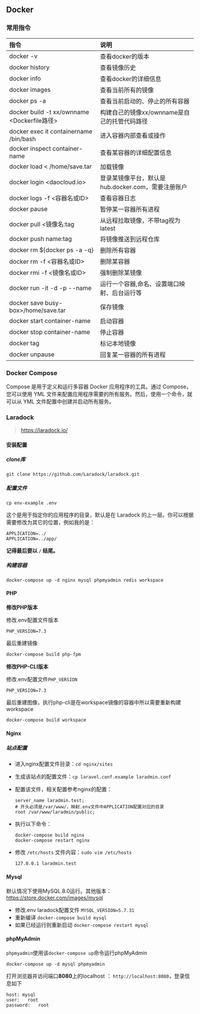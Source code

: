 ## Docker

### 常用指令

| 指令                                        | 说明                                               |
| :------------------------------------------ | :------------------------------------------------- |
| docker -v                                   | 查看docker的版本                                   |
| docker history                              | 查看镜像历史                                       |
| docker info                                 | 查看docker的详细信息                               |
| docker images                               | 查看当前所有的镜像                                 |
| docker ps -a                                | 查看当前启动的、停止的所有容器                     |
| docker build -t xx/ownname <Dockerfile路径> | 构建自己的镜像xx/ownname是自己的托管代码路径       |
| docker exec it containername /bin/bash      | 进入容器内部查看或操作                             |
| docker inspect container-name               | 查看某容器的详细配置信息                           |
| docker load < /home/save.tar                | 加载镜像                                           |
| docker login <daocloud.io>                  | 登录某镜像平台，默认是hub.docker.com，需要注册账户 |
| docker logs -f <容器名或ID>                 | 查看容器日志                                       |
| docker pause <docker name or id>            | 暂停某一容器所有进程                               |
| docker pull <镜像名:tag                     | 从远程拉取镜像，不带tag视为latest                  |
| docker push name:tag                        | 将镜像推送到远程仓库                               |
| docker rm ${docker ps -a -q}                | 删除所有容器                                       |
| docker rm -f <容器名或ID>                   | 删除某容器                                         |
| docker rmi -f <镜像名或ID>                  | 强制删除某镜像                                     |
| docker run -it -d -p --name                 | 运行一个容器,命名、设置端口映射、后台运行等        |
| docker save busy-box>/home/save.tar         | 保存镜像                                           |
| docker start container-name                 | 启动容器                                           |
| docker stop container-name                  | 停止容器                                           |
| docker tag                                  | 标记本地镜像                                       |
| docker unpause <docker name or id>          | 回复某一容器的所有进程                             |

### Docker Compose

Compose 是用于定义和运行多容器 Docker 应用程序的工具。通过 Compose，您可以使用 YML 文件来配置应用程序需要的所有服务。然后，使用一个命令，就可以从 YML 文件配置中创建并启动所有服务。

### Laradock

> https://laradock.io/

#### 安装配置

##### clone库

```
git clone https://github.com/Laradock/laradock.git
```

##### 配置文件

```
cp env-example .env
```

这个是用于指定你的应用程序的目录，默认是在 Laradock 的上一层。你可以根据需要修改为其它的位置，例如我的是：

```text
APPLICATION=../
APPLICATION=../app/
```

**记得最后要以 `/` 结尾。**

##### 构建容器

```
docker-compose up -d nginx mysql phpmyadmin redis workspace
```

#### PHP

**修改PHP版本**

修改.env配置文件版本

```text
PHP_VERSION=7.3
```

最后重建镜像

```bash
docker-compose build php-fpm
```

**修改PHP-CLI版本**

修改.env配置文件`PHP_VERSION`

```text
PHP_VERSION=7.3
```

最后重建图像，执行php-cli是在workspace镜像的容器中所以需要重新构建workspace

```bash
docker-compose build workspace
```

#### Nginx

##### 站点配置

- 进入nginx配置文件目录：`cd nginx/sites`

- 生成该站点的配置文件：`cp laravel.conf.example laradmin.conf`

- 配置该文件，相关配置参考nginx的配置：

  ```text
  server_name laradmin.test;
  # 开头必须是/var/www/，映射.env文件中APPLICATION配置对应的目录
  root /var/www/laradmin/public;
  ```

- 执行以下命令：

  ```
  docker-compose build nginx
  docker-compose restart nginx
  ```

- 修改 `/etc/hosts` 文件内容：`sudo vim /etc/hosts`

  ```
  127.0.0.1 laradmin.test
  ```

#### Mysql

默认情况下使用MySQL 8.0运行。其他版本：https://store.docker.com/images/mysql

- 修改.env laradock配置文件 `MYSQL_VERSION=5.7.31`
- 重新编译 `docker-compose build mysql`
- 如果已经运行则重新启动 `docker-compose restart mysql`

#### phpMyAdmin

`phpmyadmin`使用该`docker-compose up`命令运行phpMyAdmin

```text
docker-compose up -d mysql phpmyadmin
```

打开浏览器并访问端口**8080**上的localhost ： `http://localhost:8080`，登录信息如下

```text
host: mysql
user:	root
password:	root
```